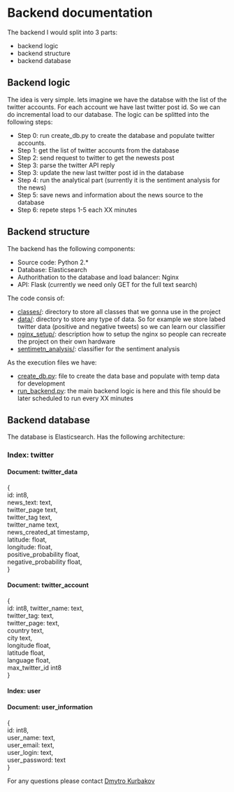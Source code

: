 # Backend documentation

The backend I would split into 3 parts: 
- backend logic
- backend structure
- backend database

## Backend logic

The idea is very simple. lets imagine we have the databse with the list of the twitter accounts. For each account we have last twitter post id. So we can do incremental load to our database. The logic can be splitted into the following steps:
- Step 0: run create_db.py to create the database and populate twitter accounts.
- Step 1: get the list of twitter accounts from the database
- Step 2: send request to twitter to get the newests post
- Step 3: parse the twitter API reply
- Step 3: update the new last twitter post id in the database
- Step 4: run the analytical part (surrently it is the sentiment analysis for the news)
- Step 5: save news and information about the news source to the database
- Step 6: repete steps 1-5 each XX minutes

## Backend structure

The backend has the following components:
- Source code: Python 2.*
- Database: Elasticsearch
- Authorithation to the database and load balancer: Nginx
- API: Flask (currently we need only GET for the full text search)

The code consis of: 
- [classes/](https://github.com/kurbakov/project_a/tree/master/backend/classes): directory to store all classes that we gonna use in the project 
- [data/](https://github.com/kurbakov/project_a/tree/master/backend/data): directory to store any type of data. So for example we store labed twitter data (positive and negative tweets) so we can learn our classifier 
- [nginx_setup/](https://github.com/kurbakov/project_a/tree/master/backend/nginx_setup): description how to setup the nginx so people can recreate the project on their own hardware  
- [sentimetn_analysis/](https://github.com/kurbakov/project_a/tree/master/backend/sentimetn_analysis): classifier for the sentiment analysis 

As the execution files we have: 
- [create_db.py](https://github.com/kurbakov/project_a/blob/master/backend/create_db.py): file to create the data base and populate with temp data for development 
- [run_backend.py](https://github.com/kurbakov/project_a/blob/master/backend/run_backend.py): the main backend logic is here and this file should be later scheduled to run every XX minutes

## Backend database

The database is Elasticsearch. Has the following architecture:

### Index: twitter  
#### Document: twitter_data
{  
id: int8,  
news_text: text,  
twitter_page text,  
twitter_tag text,  
twitter_name text,  
news_created_at timestamp,  
latitude: float,  
longitude: float,  
positive_probability float,  
negative_probability float,  
}

#### Document: twitter_account
{  
id: int8,
twitter_name: text,  
twitter_tag: text,  
twitter_page: text,  
country text,  
city text,  
longitude float,  
latitude float,  
language float,  
max_twitter_id int8  
}

#### Index: user
#### Document: user_information
{  
id: int8,  
user_name: text,  
user_email: text,  
user_login: text,  
user_password: text  
}

For any questions please contact [Dmytro Kurbakov](https://github.com/kurbakov)
